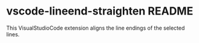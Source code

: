 # vscode-lineend-straighten README

This VisualStudioCode extension aligns the line endings of the selected lines.

